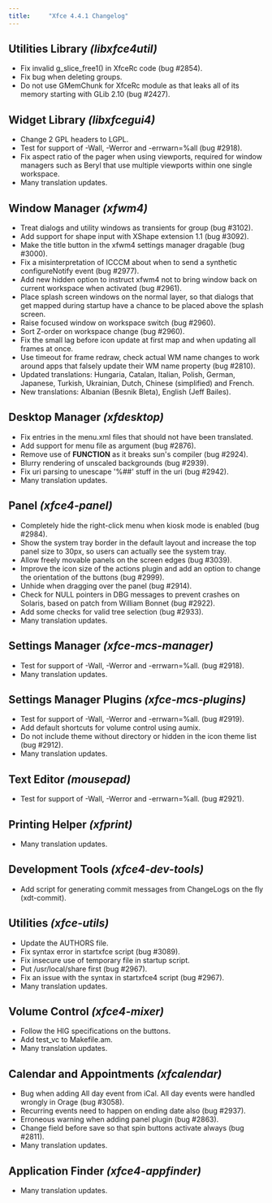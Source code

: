 ```yaml
---
title:     "Xfce 4.4.1 Changelog"
---
```


## Utilities Library _(libxfce4util)_

* Fix invalid g_slice_free1() in XfceRc code (bug #2854).
* Fix bug when deleting groups.
* Do not use GMemChunk for XfceRc module as that leaks all of its memory starting with GLib 2.10 (bug #2427).

## Widget Library _(libxfcegui4)_

* Change 2 GPL headers to LGPL.
* Test for support of -Wall, -Werror and -errwarn=%all (bug #2918).
* Fix aspect ratio of the pager when using viewports, required for window managers such as Beryl that use multiple viewports within one single workspace.
* Many translation updates.

## Window Manager _(xfwm4)_

* Treat dialogs and utility windows as transients for group (bug #3102).
* Add support for shape input with XShape extension 1.1 (bug #3092).
* Make the title button in the xfwm4 settings manager dragable (bug #3000).
* Fix a misinterpretation of ICCCM about when to send a synthetic configureNotify event (bug #2977).
* Add new hidden option to instruct xfwm4 not to bring window back on current workspace when activated (bug #2961).
* Place splash screen windows on the normal layer, so that dialogs that get mapped during startup have a chance to be placed above the splash screen.
* Raise focused window on workspace switch (bug #2960).
* Sort Z-order on workspace change (bug #2960).
* Fix the small lag before icon update at first map and when updating all frames at once.
* Use timeout for frame redraw, check actual WM name changes to work around apps that falsely update their WM name property (bug #2810).
* Updated translations: Hungaria, Catalan, Italian, Polish, German, Japanese, Turkish, Ukrainian, Dutch, Chinese (simplified) and French.
* New translations: Albanian (Besnik Bleta), English (Jeff Bailes).

## Desktop Manager _(xfdesktop)_

* Fix entries in the menu.xml files that should not have been translated.
* Add support for menu file as argument (bug #2876).
* Remove use of __FUNCTION__ as it breaks sun's compiler (bug #2924).
* Blurry rendering of unscaled backgrounds (bug #2939).
* Fix uri parsing to unescape '%##' stuff in the uri (bug #2942).
* Many translation updates.

## Panel _(xfce4-panel)_

* Completely hide the right-click menu when kiosk mode is enabled (bug #2984).
* Show the system tray border in the default layout and increase the top panel size to 30px, so users can actually see the system tray.
* Allow freely movable panels on the screen edges (bug #3039).
* Improve the icon size of the actions plugin and add an option to change the orientation of the buttons (bug #2999).
* Unhide when dragging over the panel (bug #2914).
* Check for NULL pointers in DBG messages to prevent crashes on Solaris, based on patch from William Bonnet (bug #2922).
* Add some checks for valid tree selection (bug #2933).
* Many translation updates.

## Settings Manager _(xfce-mcs-manager)_

* Test for support of -Wall, -Werror and -errwarn=%all. (bug #2918).
* Many translation updates.

## Settings Manager Plugins _(xfce-mcs-plugins)_

* Test for support of -Wall, -Werror and -errwarn=%all. (bug #2919).
* Add default shortcuts for volume control using aumix.
* Do not include theme without directory or hidden in the icon theme list (bug #2912).
* Many translation updates.

## Text Editor _(mousepad)_

* Test for support of -Wall, -Werror and -errwarn=%all. (bug #2921).

## Printing Helper _(xfprint)_

* Many translation updates.

## Development Tools _(xfce4-dev-tools)_

* Add script for generating commit messages from ChangeLogs on the fly (xdt-commit).

## Utilities _(xfce-utils)_

* Update the AUTHORS file.
* Fix syntax error in startxfce script (bug #3089).
* Fix insecure use of temporary file in startup script.
* Put /usr/local/share first (bug #2967).
* Fix an issue with the syntax in startxfce4 script (bug #2967).
* Many translation updates.

## Volume Control _(xfce4-mixer)_

* Follow the HIG specifications on the buttons.
* Add test_vc to Makefile.am.
* Many translation updates.

## Calendar and Appointments _(xfcalendar)_

* Bug when adding All day event from iCal. All day events were handled wrongly in Orage (bug #3058).
* Recurring events need to happen on ending date also (bug #2937).
* Erroneous warning when adding panel plugin (bug #2863).
* Change field before save so that spin buttons activate always (bug #2811).
* Many translation updates.

## Application Finder _(xfce4-appfinder)_

* Many translation updates.

